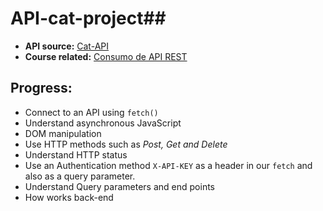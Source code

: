 # API-cat-project## 

 - **API source:**
 [Cat-API](https://thecatapi.com/)
 - **Course related:**
 [Consumo de API REST](https://platzi.com/cursos/api/)
 ## Progress:
 - Connect to an API using `fetch()`
 - Understand asynchronous JavaScript
 - DOM manipulation
 - Use HTTP methods such as *Post, Get and Delete*
 - Understand HTTP status
 - Use an Authentication method `X-API-KEY` as a header in our `fetch` and also as a query parameter.
 - Understand Query parameters and end points
 - How works back-end 

 
